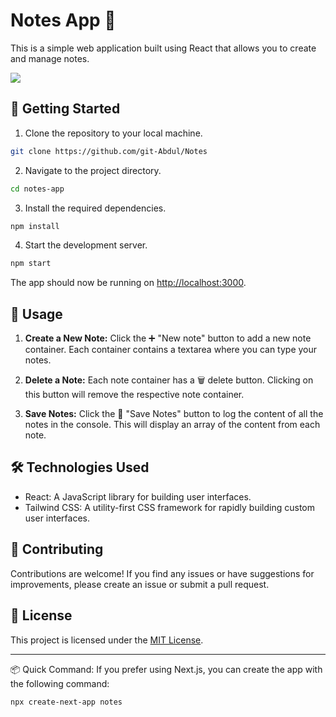 # Notes App 📝

This is a simple web application built using React that allows you to create and manage notes.

<img src="https://i.postimg.cc/Hn8Z7tGc/Screenshot-2023-08-08-204846.png">

## 🚀 Getting Started

1. Clone the repository to your local machine.

```bash
git clone https://github.com/git-Abdul/Notes
```

2. Navigate to the project directory.

```bash
cd notes-app
```

3. Install the required dependencies.

```bash
npm install
```

4. Start the development server.

```bash
npm start
```

The app should now be running on [http://localhost:3000](http://localhost:3000).

## 📝 Usage

1. **Create a New Note:** Click the ➕ "New note" button to add a new note container. Each container contains a textarea where you can type your notes.

2. **Delete a Note:** Each note container has a 🗑️ delete button. Clicking on this button will remove the respective note container.

3. **Save Notes:** Click the 💾 "Save Notes" button to log the content of all the notes in the console. This will display an array of the content from each note.

## 🛠️ Technologies Used

- React: A JavaScript library for building user interfaces.
- Tailwind CSS: A utility-first CSS framework for rapidly building custom user interfaces.

## 🤝 Contributing

Contributions are welcome! If you find any issues or have suggestions for improvements, please create an issue or submit a pull request.

## 📄 License

This project is licensed under the [MIT License](LICENSE).

---

📦 Quick Command: If you prefer using Next.js, you can create the app with the following command:

```bash
npx create-next-app notes
```
